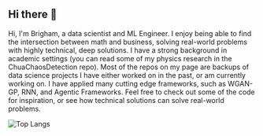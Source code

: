 ## Hi there 👋

Hi, I'm Brigham, a data scientist and ML Engineer. I enjoy being able to find the intersection between math and business, solving real-world problems with highly technical, deep solutions. I have a strong background in academic settings (you can read some of my physics research in the ChuaChaosDetection repo). Most of the repos on my page are backups of data science projects I have either worked on in the past, or am currently working on. I have applied many cutting edge frameworks, such as WGAN-GP, RNN, and Agentic Frameworks. Feel free to check out some of the code for inspiration, or see how technical solutions can solve real-world problems. 

![Top Langs](https://github-readme-stats.vercel.app/api/top-langs/?username=BrighamFreeman)


